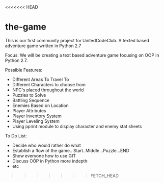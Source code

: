 <<<<<<< HEAD

the-game
========

This is our first community project for UnitedCodeClub. A texted based adventure game written in Python 2.7

Focus: We will be creating a text based adventure game focusing on OOP in Python 2.7.

Possible Features:
- Different Areas To Travel To
- Different Characters to choose from
- NPC's placed throughout the world
- Puzzles to Solve
- Battling Sequence
- Enemies Based on Location
- Player Attributes
- Player Inventory System
- Player Leveling System
- Using pprint module to display character and enemy stat sheets

To Do List:
- Decide who would rather do what
- Establish a flow of the game.. Start..Middle...Puzzle...END
- Show everyone how to use GIT
- Discuss OOP in Python more indepth
- etc

>>>>>>> FETCH_HEAD
